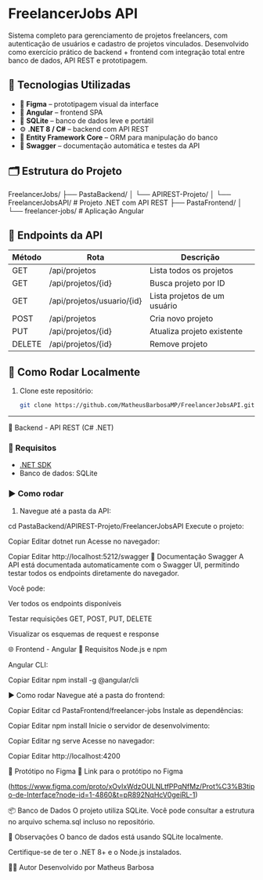 # FreelancerJobs API

Sistema completo para gerenciamento de projetos freelancers, com autenticação de usuários e cadastro de projetos vinculados. Desenvolvido como exercício prático de backend + frontend com integração total entre banco de dados, API REST e prototipagem.

## 🧩 Tecnologias Utilizadas

- 🎨 **Figma** – prototipagem visual da interface
- 🧰 **Angular** – frontend SPA
- 🧠 **SQLite** – banco de dados leve e portátil
- ⚙️ **.NET 8 / C#** – backend com API REST
- 🔄 **Entity Framework Core** – ORM para manipulação do banco
- 🧪 **Swagger** – documentação automática e testes da API

## 🗂️ Estrutura do Projeto

FreelancerJobs/
├── PastaBackend/ │ └── APIREST-Projeto/ │ └── FreelancerJobsAPI/ # Projeto .NET com API REST
├── PastaFrontend/ │ └── freelancer-jobs/ # Aplicação Angular


## 🔌 Endpoints da API

| Método | Rota                       | Descrição                         |
|--------|----------------------------|-----------------------------------|
| GET    | /api/projetos              | Lista todos os projetos           |
| GET    | /api/projetos/{id}         | Busca projeto por ID              |
| GET    | /api/projetos/usuario/{id} | Lista projetos de um usuário      |
| POST   | /api/projetos              | Cria novo projeto                 |
| PUT    | /api/projetos/{id}         | Atualiza projeto existente        |
| DELETE | /api/projetos/{id}         | Remove projeto                    |

## 🚀 Como Rodar Localmente

1. Clone este repositório:
   ```bash
   git clone https://github.com/MatheusBarbosaMP/FreelancerJobsAPI.git

---

🚀 Backend - API REST (C# .NET)

### 🔧 Requisitos

- [.NET SDK](https://dotnet.microsoft.com/en-us/download)
- Banco de dados: SQLite

### ▶️ Como rodar

1. Navegue até a pasta da API:

cd PastaBackend/APIREST-Projeto/FreelancerJobsAPI
Execute o projeto:

Copiar
Editar
dotnet run
Acesse no navegador:

Copiar
Editar
http://localhost:5212/swagger
📘 Documentação Swagger
A API está documentada automaticamente com o Swagger UI, permitindo testar todos os endpoints diretamente do navegador.

Você pode:

Ver todos os endpoints disponíveis

Testar requisições GET, POST, PUT, DELETE

Visualizar os esquemas de request e response

🌐 Frontend - Angular
🔧 Requisitos
Node.js e npm

Angular CLI:

Copiar
Editar
npm install -g @angular/cli

▶️ Como rodar
Navegue até a pasta do frontend:

Copiar
Editar
cd PastaFrontend/freelancer-jobs
Instale as dependências:

Copiar
Editar
npm install
Inicie o servidor de desenvolvimento:

Copiar
Editar
ng serve
Acesse no navegador:

Copiar
Editar
http://localhost:4200

🎨 Protótipo no Figma
🔗 Link para o protótipo no Figma

(https://www.figma.com/proto/xOvIxWdzOULNLtfPPqNfMz/Prot%C3%B3tipo-de-Interface?node-id=1-4860&t=pR892NqHcV0geiRL-1)

📦 Banco de Dados
O projeto utiliza SQLite. Você pode consultar a estrutura no arquivo schema.sql incluso no repositório.

📌 Observações
O banco de dados está usando SQLite localmente.

Certifique-se de ter o .NET 8+ e o Node.js instalados.

👨‍💻 Autor
Desenvolvido por Matheus Barbosa

